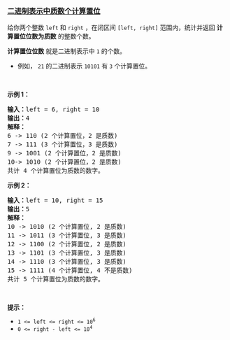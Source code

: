 ### [二进制表示中质数个计算置位](https://leetcode-cn.com/problems/prime-number-of-set-bits-in-binary-representation)

<p>给你两个整数&nbsp;<code>left</code>&nbsp;和&nbsp;<code>right</code> ，在闭区间 <code>[left, right]</code>&nbsp;范围内，统计并返回 <strong>计算置位位数为质数</strong> 的整数个数。</p>

<p><strong>计算置位位数</strong> 就是二进制表示中 <code>1</code> 的个数。</p>

<ul>
	<li>例如， <code>21</code>&nbsp;的二进制表示&nbsp;<code>10101</code>&nbsp;有 <code>3</code> 个计算置位。</li>
</ul>

<p>&nbsp;</p>

<p><strong>示例 1：</strong></p>

<pre>
<strong>输入：</strong>left = 6, right = 10
<strong>输出：</strong>4
<strong>解释：</strong>
6 -&gt; 110 (2 个计算置位，2 是质数)
7 -&gt; 111 (3 个计算置位，3 是质数)
9 -&gt; 1001 (2 个计算置位，2 是质数)
10-&gt; 1010 (2 个计算置位，2 是质数)
共计 4 个计算置位为质数的数字。
</pre>

<p><strong>示例 2：</strong></p>

<pre>
<strong>输入：</strong>left = 10, right = 15
<strong>输出：</strong>5
<strong>解释：</strong>
10 -&gt; 1010 (2 个计算置位, 2 是质数)
11 -&gt; 1011 (3 个计算置位, 3 是质数)
12 -&gt; 1100 (2 个计算置位, 2 是质数)
13 -&gt; 1101 (3 个计算置位, 3 是质数)
14 -&gt; 1110 (3 个计算置位, 3 是质数)
15 -&gt; 1111 (4 个计算置位, 4 不是质数)
共计 5 个计算置位为质数的数字。
</pre>

<p>&nbsp;</p>

<p><strong>提示：</strong></p>

<ul>
	<li><code>1 &lt;= left &lt;= right &lt;= 10<sup>6</sup></code></li>
	<li><code>0 &lt;= right - left &lt;= 10<sup>4</sup></code></li>
</ul>

